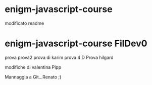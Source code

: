 
# enigm-javascript-course
modificato readme
# enigm-javascript-course FilDev0

prova
prova2
prova di karim
prova 4
D
Prova hilgard

modifiche di valentina 
Pipp

Mannaggia a Git...Renato ;)


